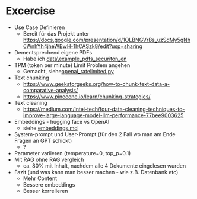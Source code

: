 # Excercise

* Use Case Definieren
  * Bereit für das Projekt unter <https://docs.google.com/presentation/d/1OLBNGVrBs_uzSdMy5gNh6WnhYh4jheWBwH-1hCASzk8/edit?usp=sharing>
* Dementsprechend eigene PDFs
  * Habe ich  [data\example_pdfs_securiton_en](data\example_pdfs_securiton\FidesNet_PI_en.pdf)
* TPM (token per minute) Limit Problem angehen
  * Gemacht, siehe[openai_ratelimited.py](openai_ratelimited.py)
* Text chunking
  * <https://www.geeksforgeeks.org/how-to-chunk-text-data-a-comparative-analysis/>
  * <https://www.pinecone.io/learn/chunking-strategies/>
* Text cleaning
  * <https://medium.com/intel-tech/four-data-cleaning-techniques-to-improve-large-language-model-llm-performance-77bee9003625>
* Embeddings - hugging face vs OpenAI
  * siehe [embeddings.md](embeddings.md)
* System-prompt und User-Prompt (für den 2 Fall wo man am Ende Fragen an GPT schickt)
  * ?
* Parameter variieren (temperature=0, top_p=0.1)
* Mit RAG ohne RAG vergleich
  * ca. 80% mit Inhalt, nachdem alle 4 Dokumente eingelesen wurden
* Fazit (und was kann man besser machen - wie z.B. Datenbank etc)
  * Mehr Content
  * Bessere embeddings
  * Besser korrelieren
